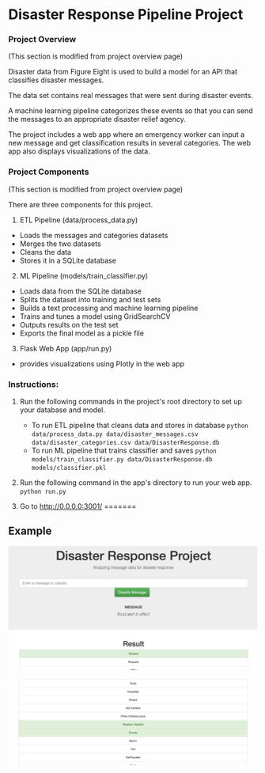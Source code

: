# Disaster Response Pipeline Project

### Project Overview 

(This section is modified from project overview page)

Disaster data from Figure Eight is used to build a model for an API that classifies disaster messages.

The data set contains real messages that were sent during disaster events. 

A machine learning pipeline categorizes these events so that you can send the messages to an appropriate disaster relief agency.

The project includes a web app where an emergency worker can input a new message and get classification results in several categories. 
The web app also displays visualizations of the data. 

### Project Components

(This section is modified from project overview page)

There are three components for this project.

1. ETL Pipeline (data/process_data.py)

- Loads the messages and categories datasets
- Merges the two datasets
- Cleans the data
- Stores it in a SQLite database

2. ML Pipeline (models/train_classifier.py)

- Loads data from the SQLite database
- Splits the dataset into training and test sets
- Builds a text processing and machine learning pipeline
- Trains and tunes a model using GridSearchCV
- Outputs results on the test set
- Exports the final model as a pickle file

3. Flask Web App (app/run.py)

- provides visualizations using Plotly in the web app

### Instructions:
1. Run the following commands in the project's root directory to set up your database and model.

    - To run ETL pipeline that cleans data and stores in database
        `python data/process_data.py data/disaster_messages.csv data/disaster_categories.csv data/DisasterResponse.db`
    - To run ML pipeline that trains classifier and saves
        `python models/train_classifier.py data/DisasterResponse.db models/classifier.pkl`

2. Run the following command in the app's directory to run your web app.
    `python run.py`

3. Go to http://0.0.0.0:3001/
=======

## Example

![example](1.png)

![example](2.png)